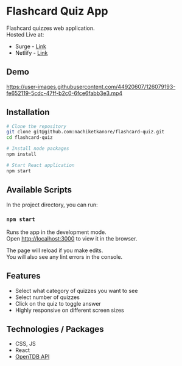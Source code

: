 # Flashcard Quiz App
Flashcard quizzes web application. <br>
Hosted Live at:
 - Surge - [Link](http://weary-mist.surge.sh/)
 - Netlify - [Link](https://60f48084bf06fedd6c356739--goofy-babbage-4233b8.netlify.app/)
## Demo

https://user-images.githubusercontent.com/44920607/126079193-fe652119-5cdc-47ff-b2c0-6fce6fabb3e3.mp4



## Installation
```bash
# Clone the repository
git clone git@github.com:nachiketkanore/flashcard-quiz.git
cd flashcard-quiz

# Install node packages
npm install

# Start React application
npm start
```

## Available Scripts

In the project directory, you can run:

### `npm start`

Runs the app in the development mode.\
Open [http://localhost:3000](http://localhost:3000) to view it in the browser.

The page will reload if you make edits.\
You will also see any lint errors in the console.

## Features
- Select what category of quizzes you want to see
- Select number of quizzes
- Click on the quiz to toggle answer
- Highly responsive on different screen sizes

## Technologies / Packages
- CSS, JS
- React
- [OpenTDB API](https://opentdb.com/api_config.php)


